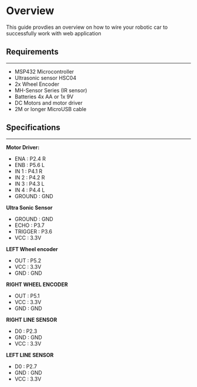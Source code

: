 # Overview
This guide provdies an overview on how to wire your robotic car to successfully work with web application

## Requirements
___
- MSP432 Microcontroller
- Ultrasonic sensor HSC04
- 2x Wheel Encoder
- MH-Sensor Series (IR sensor)
- Batteries 4x AA or 1x 9V
- DC Motors and motor driver
- 2M or longer MicroUSB cable

## Specifications
___
**Motor Driver:**
- ENA : P2.4 R 
- ENB : P5.6 L
- IN 1 : P4.1 R
- IN 2 : P4.2 R
- IN 3 : P4.3 L
- IN 4 : P4.4 L
- GROUND : GND

**Ultra Sonic Sensor**
- GROUND : GND
- ECHO : P3.7
- TRIGGER : P3.6
- VCC : 3.3V

**LEFT Wheel encoder**
- OUT : P5.2
- VCC :  3.3V
- GND :  GND 

**RIGHT WHEEL ENCODER**
- OUT : P5.1
- VCC : 3.3V
- GND : GND

**RIGHT LINE SENSOR**
- D0 : P2.3
- GND : GND
- VCC : 3.3V

**LEFT LINE SENSOR**
- D0 : P2.7
- GND : GND
- VCC : 3.3V